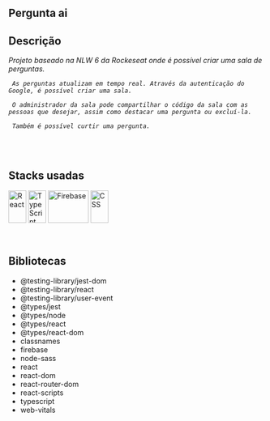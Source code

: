 

## Pergunta ai

## Descrição

<p>
   <em>
     Projeto baseado na NLW 6 da Rockeseat onde é possível criar uma sala de perguntas.
     
     As perguntas atualizam em tempo real. Através da autenticação do Google, é possível criar uma sala.
     
     O administrador da sala pode compartilhar o código da sala com as pessoas que desejar, assim como destacar uma pergunta ou excluí-la.

     Também é possível curtir uma pergunta.
  </em>
</p>
<br>

<br>  
  
## Stacks usadas
<p>
<a>
  <img alt="React" width="35px" height="64px" src="https://upload.wikimedia.org/wikipedia/commons/9/99/Unofficial_JavaScript_logo_2.svg">
</a>
<a>
  <img alt="TypeScript" width="35px" height="64px" src="https://upload.wikimedia.org/wikipedia/commons/4/4c/Typescript_logo_2020.svg">
</a>
<a>
  <img alt="Firebase" width="80px" height="64px" src="https://upload.wikimedia.org/wikipedia/commons/b/bd/Firebase_Logo.png">
</a>
<a>
  <img alt="CSS" width="35px" height="64px" src="https://cdn.svgporn.com/logos/css-3.svg"">
</a>  
</p>

<br>

## Bibliotecas

 - @testing-library/jest-dom
 - @testing-library/react
 - @testing-library/user-event
 - @types/jest
 - @types/node
 - @types/react
 - @types/react-dom
 - classnames
 - firebase
 - node-sass
 - react
 - react-dom
 - react-router-dom
 - react-scripts
 - typescript 
 - web-vitals 

<br>
